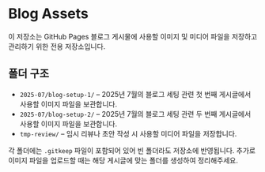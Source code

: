 # Blog Assets

이 저장소는 GitHub Pages 블로그 게시물에 사용할 이미지 및 미디어 파일을 저장하고 관리하기 위한 전용 저장소입니다.

## 폴더 구조

- `2025-07/blog-setup-1/` – 2025년 7월의 블로그 세팅 관련 첫 번째 게시글에서 사용할 이미지 파일을 보관합니다.
- `2025-07/blog-setup-2/` – 2025년 7월의 블로그 세팅 관련 두 번째 게시글에서 사용할 이미지 파일을 보관합니다.
- `tmp-review/` – 임시 리뷰나 초안 작성 시 사용할 미디어 파일을 저장합니다.

각 폴더에는 `.gitkeep` 파일이 포함되어 있어 빈 폴더라도 저장소에 반영됩니다. 추가로 이미지 파일을 업로드할 때는 해당 게시글에 맞는 폴더를 생성하여 정리해주세요.
